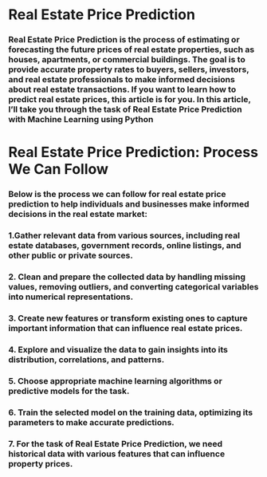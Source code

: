 # Real Estate Price Prediction  #

### Real Estate Price Prediction is the process of estimating or forecasting the future prices of real estate properties, such as houses, apartments, or commercial buildings. The goal is to provide accurate property rates to buyers, sellers, investors, and real estate professionals to make informed decisions about real estate transactions. If you want to learn how to predict real estate prices, this article is for you.                                                        In this article, I’ll take you through the task of Real Estate Price Prediction with Machine Learning using Python
###


# Real Estate Price Prediction: Process We Can Follow #

### Below is the process we can follow for real estate price prediction to help individuals and businesses make informed decisions in the real estate market: 

### 1.Gather relevant data from various sources, including real estate databases, government records, online listings, and other public or private sources.
### 2. Clean and prepare the collected data by handling missing values, removing outliers, and converting categorical variables into numerical representations.
### 3. Create new features or transform existing ones to capture important information that can influence real estate prices.
### 4. Explore and visualize the data to gain insights into its distribution, correlations, and patterns.
### 5. Choose appropriate machine learning algorithms or predictive models for the task.
### 6. Train the selected model on the training data, optimizing its parameters to make accurate predictions.
### 7. For the task of Real Estate Price Prediction, we need historical data with various features that can influence property prices.
### 